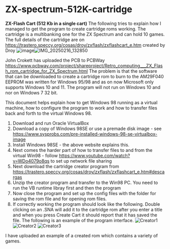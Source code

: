 # ZX-spectrum-512K-cartridge
**ZX-Flash Cart (512 Kb in a single cart)**
The following tries to explain how I managed to get the program to create cartridge roms working. The cartridge is a multibanking one for the ZX Spectrum and can hold 10 games. The full details of the cartridge are on https://trastero.speccy.org/cosas/droy/zxflash/zxflashcart_e.htm created by Droy
![image](https://github.com/user-attachments/assets/19d3272b-0a78-4e7d-a3b5-bf80ef1801f6)![IMG_20250216_132850](https://github.com/user-attachments/assets/9fdc97aa-b8a2-4591-a4ed-849d43433d90)

John Crokett has uploaded the PCB to PCBWay https://www.pcbway.com/project/shareproject/Retro_computing___ZX_Flash_rom_cartridge_for_ZX_Spectrum.html
The problem is that the software that can be downloaded to create a cartridge rom to burn to the AM29F040 EEPROM was written for Windows 95/98 and as on now Microsoft only supports Windows 10 and 11. The program will not run on Windows 10 and nor on Windows 7 32 bit.

This document helps explain how to get Windows 98 running as a virtual machine, how to configure the program to work and how to transfer files back and forth to the virtual Windows 98.

1) Download and run Oracle VirtualBox
2) Download a copy of Windows 98SE or use a premade disk image - see https://www.sysprobs.com/pre-installed-windows-98-se-virtualbox-image
3) Install Windows 98SE - the above website explains this.
4) Next comes the harder part of how to transfer files to and from the virtual Win98 - follow https://www.youtube.com/watch?v=WDo4079o8qs to set up network file sharing
5) Next download the cartridge creator program from https://trastero.speccy.org/cosas/droy/zxflash/zxflashcart_e.htm#descargas
6) Unzip the creator program and transfer to the Win98 PC. You need to run the VB runtime libray first and then the program
7) Now close the program and set up the config files with the folder for saving the rom file and for opening rom files.
8) If correctly working the program should look like the following. Double clicking on an .SNA will add it to the cartridge rom after you enter a title and when you press Create Cart it should report that it has saved the file. The following is an example of the program interface.
![Creator1](https://github.com/user-attachments/assets/d24e6db6-ecf9-4ac9-8ad8-238032c13db8)
![Creator2](https://github.com/user-attachments/assets/b7ee3ec2-d81d-447c-971d-caf20a7aee85)
![Creator3](https://github.com/user-attachments/assets/0cf799a7-db9b-4301-ac12-4fa643a2c193)

I have uploaded an example of a created rom which contains a variety of games.
